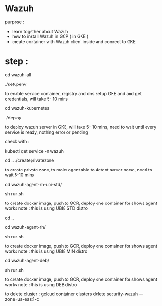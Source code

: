 # Wazuh
purpose :
- learn together about Wazuh
- how to install Wazuh in GCP ( in GKE )
- create container with Wazuh client inside and connect to GKE
# step :
cd wazuh-all

./setupenv

to enable service container, registry and dns setup GKE and and get credentials, will take 5- 10 mins

cd wazuh-kubernetes

./deploy

to deploy wazuh server in GKE, will take 5- 10 mins, need to wait until every service is ready, nothing error or pending

check with :

kubectl get service -n wazuh

cd ..
./createprivatezone

to create private zone, to make agent able to detect server name, need to wait 5-10 mins

cd wazuh-agent-rh-ubi-std/

sh run.sh

to create docker image, push to GCR, deploy one container for shows agent works
note : this is using UBI8 STD distro

cd ..

cd wazuh-agent-rh/

sh run.sh

to create docker image, push to GCR, deploy one container for shows agent works 
note : this is using UBI8 MIN distro


cd wazuh-agent-deb/

sh run.sh

to create docker image, push to GCR, deploy one container for shows agent works 
note : this is using DEB distro

to delete cluster :
gcloud container clusters delete security-wazuh --zone=us-east1-c 
